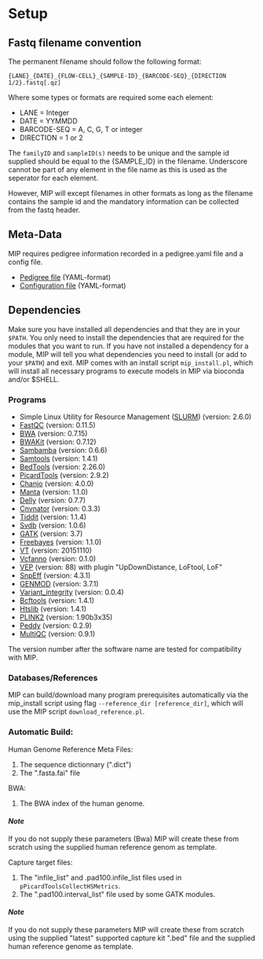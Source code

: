 # Setup

## Fastq filename convention
The permanent filename should follow the following format:

``{LANE}_{DATE}_{FLOW-CELL}_{SAMPLE-ID}_{BARCODE-SEQ}_{DIRECTION 1/2}.fastq[.qz]``

Where some types or formats are required some each element:
- LANE = Integer
- DATE = YYMMDD
- BARCODE-SEQ = A, C, G, T or integer
- DIRECTION = 1 or 2

The `familyID` and `sampleID(s)` needs to be unique and the sample id supplied should be equal to the {SAMPLE_ID} in the filename.
Underscore cannot be part of any element in the file name as this is used as the seperator for each element.

However, MIP will except filenames in other formats as long as the filename contains the sample id and the mandatory information can be collected from the fastq header.

## Meta-Data
MIP requires pedigree information recorded in a pedigree.yaml file and a config file.

* [Pedigree file] \(YAML-format\)
* [Configuration file] \(YAML-format\)

## Dependencies
Make sure you have installed all dependencies and that they are in your ``$PATH``. 
You only need to install the dependencies that are required for the modules that you want to run. If you have not installed a dependency for a module, MIP will tell you what dependencies you need to install (or add to your ``$PATH``) and exit. MIP comes with an install script ``mip_install.pl``, which will install all necessary programs to execute models in MIP via bioconda and/or $SHELL.

### **Programs**

- Simple Linux Utility for Resource Management ([SLURM]) (version: 2.6.0)
- [FastQC] (version: 0.11.5)
- [BWA] (version: 0.7.15)
- [BWAKit] (version: 0.7.12)
- [Sambamba] (version: 0.6.6)
- [Samtools] (version: 1.4.1)
- [BedTools] (version: 2.26.0)
- [PicardTools] (version: 2.9.2)
- [Chanjo] (version: 4.0.0)
- [Manta] (version: 1.1.0)
- [Delly] (version: 0.7.7)
- [Cnvnator] (version: 0.3.3)
- [Tiddit] (version: 1.1.4)
- [Svdb] (version: 1.0.6)
- [GATK] (version: 3.7)
- [Freebayes] (version: 1.1.0)
- [VT] (version: 20151110)
- [Vcfanno] (version: 0.1.0)
- [VEP] (version: 88) with plugin "UpDownDistance, LoFtool, LoF"
- [SnpEff] (version: 4.3.1)
- [GENMOD] (version: 3.7.1)
- [Variant_integrity] (version: 0.0.4)
- [Bcftools] (version: 1.4.1)
- [Htslib] (version: 1.4.1)
- [PLINK2] (version: 1.90b3x35)
- [Peddy] (version: 0.2.9)
- [MultiQC] (version: 0.9.1)

The version number after the software name are tested for compatibility with MIP. 

### Databases/References

MIP can build/download many program prerequisites automatically via the mip_install script using flag ``--reference_dir [reference_dir]``, which will use the MIP script ``download_reference.pl``.
   
### **Automatic Build:**

Human Genome Reference Meta Files:
 1. The sequence dictionnary (".dict")
 2. The ".fasta.fai" file

BWA:
 1. The BWA index of the human genome. 

#### *Note*
If you do not supply these parameters (Bwa) MIP will create these from scratch using the supplied human reference genom as template. 

Capture target files:
 1. The "infile_list" and .pad100.infile_list files used in ``pPicardToolsCollectHSMetrics``.
 2. The ".pad100.interval_list" file used by some GATK modules.

#### *Note*
If you do not supply these parameters MIP will create these from scratch using the supplied "latest" supported capture kit ".bed" file and the supplied human reference genome as template.

[Pedigree file]: https://github.com/Clinical-Genomics/MIP/tree/master/templates/643594-miptest_pedigree.yaml   
[Configuration file]: https://github.com/henrikstranneheim/MIP/blob/master/templates/mip_config.yaml
[BWA]: https://github.com/lh3/bwa
[BWAKit]: https://github.com/lh3/bwa/tree/master/bwakit
[FastQC]: http://www.bioinformatics.babraham.ac.uk/projects/fastqc/
[Samtools]: http://www.htslib.org/
[Sambamba]: http://lomereiter.github.io/sambamba/
[BedTools]: http://bedtools.readthedocs.org/en/latest/
[SLURM]: http://slurm.schedmd.com/
[PicardTools]: http://broadinstitute.github.io/picard/
[Chanjo]: https://chanjo.readthedocs.org/en/latest/
[GATK]: http://www.broadinstitute.org/gatk/
[Freebayes]: https://github.com/ekg/freebayes
[Manta]: https://github.com/Illumina/manta
[Delly]: https://github.com/dellytools/delly/
[Cnvnator]: https://github.com/abyzovlab/CNVnator
[Tiddit]: https://github.com/J35P312/TIDDIT
[Svdb]: https://github.com/J35P312/SVDB
[VT]: https://github.com/atks/vt
[Vcfanno]: https://github.com/brentp/vcfanno
[VEP]: https://github.com/Ensembl/ensembl-vep
[SnpEff]: http://snpeff.sourceforge.net/
[GENMOD]: https://github.com/moonso/genmod/
[Variant_integrity]: https://github.com/moonso/variant_integrity
[Bcftools]: http://www.htslib.org/
[Htslib]: http://www.htslib.org/
[PLINK2]: https://www.cog-genomics.org/plink2
[Peddy]: https://github.com/brentp/peddy
[MultiQC]: https://github.com/ewels/MultiQC
[Tabix]: http://samtools.sourceforge.net/tabix.shtml

